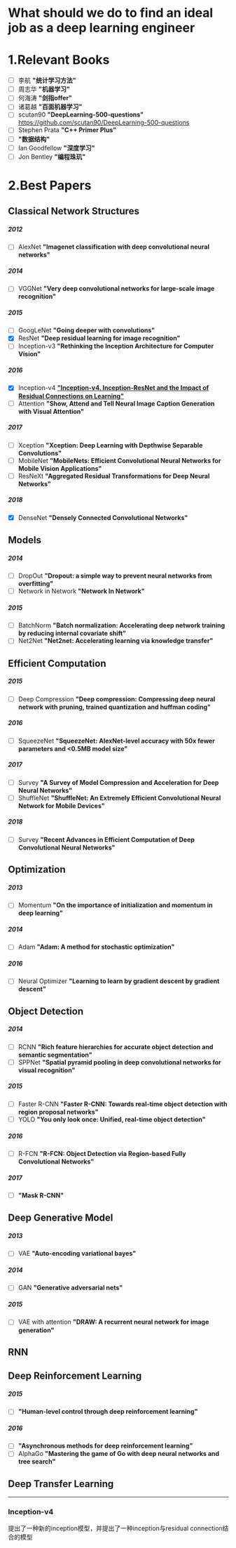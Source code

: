 # What should we do to find an ideal job as a deep learning engineer
# 1.Relevant Books
- [ ] 李航 **"统计学习方法"**
- [ ] 周志华 **"机器学习"**
- [ ] 何海涛 **"剑指offer"**
- [ ] 诸葛越 **"百面机器学习"**
- [ ] scutan90 **"DeepLearning-500-questions"** https://github.com/scutan90/DeepLearning-500-questions
- [ ] Stephen Prata **"C++ Primer Plus"**
- [ ] **"数据结构"**
- [ ] Ian Goodfellow **"深度学习"**
- [ ] Jon Bentley **"编程珠玑"**

# 2.Best Papers

## Classical Network Structures

##### 2012
- [ ] AlexNet **"Imagenet classification with deep convolutional neural networks"**
##### 2014
- [ ] VGGNet **"Very deep convolutional networks for large-scale image recognition"**
##### 2015
- [ ] GoogLeNet **"Going deeper with convolutions"**
- [x] ResNet **"Deep residual learning for image recognition"**
- [ ] Inception-v3 **"Rethinking the Inception Architecture for Computer Vision"**
##### 2016
- [x] Inception-v4 [**"Inception-v4, Inception-ResNet and the Impact of Residual Connections on Learning"**](#Inception-v4)
- [ ] Attention **"Show, Attend and Tell Neural Image Caption Generation with Visual Attention"**
##### 2017
- [ ] Xception **"Xception: Deep Learning with Depthwise Separable Convolutions"**
- [ ] MobileNet **"MobileNets: Efficient Convolutional Neural Networks for Mobile Vision Applications"**
- [ ] ResNeXt **"Aggregated Residual Transformations for Deep Neural Networks"**
##### 2018
- [x] DenseNet **"Densely Connected Convolutional Networks"**

## Models

##### 2014
- [ ] DropOut **"Dropout: a simple way to prevent neural networks from overfitting"**
- [ ] Network in Network **"Network In Network"**
##### 2015
- [ ] BatchNorm **"Batch normalization: Accelerating deep network training by reducing internal covariate shift"**
- [ ] Net2Net **"Net2net: Accelerating learning via knowledge transfer"**

## Efficient Computation
##### 2015
- [ ] Deep Compression **"Deep compression: Compressing deep neural network with pruning, trained quantization and huffman coding"**
##### 2016
- [ ] SqueezeNet **"SqueezeNet: AlexNet-level accuracy with 50x fewer parameters and <0.5MB model size"**
##### 2017
- [ ] Survey **"A Survey of Model Compression and Acceleration for Deep Neural Networks"**
- [ ] ShuffleNet **"ShuffleNet: An Extremely Efficient Convolutional Neural Network for Mobile Devices"**
##### 2018
- [ ] Survey **"Recent Advances in Efficient Computation of Deep Convolutional Neural Networks"**

## Optimization

##### 2013
- [ ] Momentum **"On the importance of initialization and momentum in deep learning"**
##### 2014
- [ ] Adam **"Adam: A method for stochastic optimization"**
##### 2016
- [ ] Neural Optimizer **"Learning to learn by gradient descent by gradient descent"**

## Object Detection

##### 2014
- [ ] RCNN **"Rich feature hierarchies for accurate object detection and semantic segmentation"**
- [ ] SPPNet **"Spatial pyramid pooling in deep convolutional networks for visual recognition"**
##### 2015
- [ ] Faster R-CNN **"Faster R-CNN: Towards real-time object detection with region proposal networks"**
- [ ] YOLO **"You only look once: Unified, real-time object detection"**
##### 2016
- [ ] R-FCN **"R-FCN: Object Detection via Region-based Fully Convolutional Networks"**
##### 2017
- [ ] **"Mask R-CNN"**

## Deep Generative Model

##### 2013
- [ ] VAE **"Auto-encoding variational bayes"**
##### 2014
- [ ] GAN **"Generative adversarial nets"**
##### 2015
- [ ] VAE with attention **"DRAW: A recurrent neural network for image generation"**

## RNN


## Deep Reinforcement Learning

##### 2015
- [ ] **"Human-level control through deep reinforcement learning"**
##### 2016
- [ ] **"Asynchronous methods for deep reinforcement learning"**
- [ ] AlphaGo **"Mastering the game of Go with deep neural networks and tree search"**

## Deep Transfer Learning




---------------------------
### Inception-v4
提出了一种新的inception模型，并提出了一种inception与residual connection结合的模型
